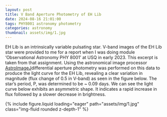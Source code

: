 ```yaml
---
layout: post
title: V Band Aperture Photometry of EH Lib
date: 2024-08-16 21:01:00
tags: PHY8001 astronomy photometry
categories: astronomy
thumbnail: assets/img/1.jpg
---
```


EH Lib is an intrinsically variable pulsating star. V-band images of the EH Lib star were provided to me for a report when I was doing module ‘Observational Astronomy PHY 8001’ at USQ in early 2023. This excerpt is taken from that assignment. Using the astronomical image processor [AstroImageJ](https://www.astro.louisville.edu./software/astroimagej/index.html)differential aperture photometry was performed on this data to produce the light curve for the EH Lib, revealing a clear variation in magnitude (flux change of 0.5 in V-band) as seen in the figure below. The star’s period, P, was determined to be ~ 0.09 days. We can see the light curve below exhibits an asymmetric shape. It indicates a rapid increase in flux followed by a slower decrease in brightness. 

<div class="row mt-3">
    <div class="col-sm mt-3 mt-md-0">
        {% include figure.liquid loading="eager" path="assets/img/1.jpg" class="img-fluid rounded z-depth-1" %}
    </div>
</div>
